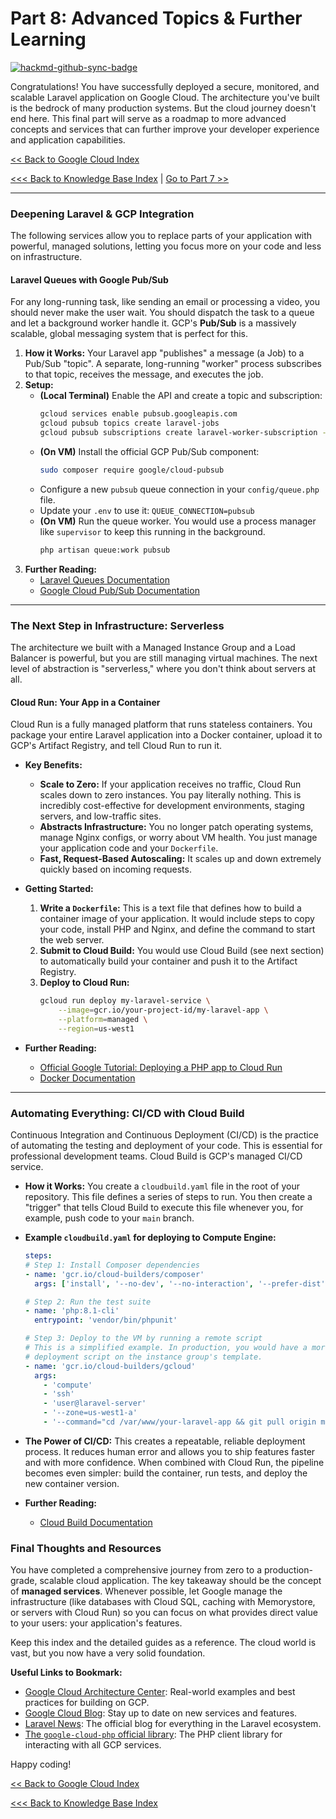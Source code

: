 # Part 8: Advanced Topics & Further Learning

[![hackmd-github-sync-badge](https://hackmd.io/@jmrecodes/H1jRDnemee/badge)](https://hackmd.io/@jmrecodes/H1jRDnemee)

Congratulations! You have successfully deployed a secure, monitored, and scalable Laravel application on Google Cloud. The architecture you've built is the bedrock of many production systems. But the cloud journey doesn't end here. This final part will serve as a roadmap to more advanced concepts and services that can further improve your developer experience and application capabilities.

[<< Back to Google Cloud Index](deploying_a_secure_and_scalable_laravel_app_on_google_clouds_index.md)

[<<< Back to Knowledge Base Index](/README.md) | [Go to Part 7 >>](part_7_the_future_-_scaling_your_application_beyond_the_free_tier.md)

---

### Deepening Laravel & GCP Integration

The following services allow you to replace parts of your application with powerful, managed solutions, letting you focus more on your code and less on infrastructure.

#### Laravel Queues with Google Pub/Sub

For any long-running task, like sending an email or processing a video, you should never make the user wait. You should dispatch the task to a queue and let a background worker handle it. GCP's **Pub/Sub** is a massively scalable, global messaging system that is perfect for this.

1.  **How it Works:** Your Laravel app "publishes" a message (a Job) to a Pub/Sub "topic". A separate, long-running "worker" process subscribes to that topic, receives the message, and executes the job.
2.  **Setup:**
    *   **(Local Terminal)** Enable the API and create a topic and subscription:
        ```bash
        gcloud services enable pubsub.googleapis.com
        gcloud pubsub topics create laravel-jobs
        gcloud pubsub subscriptions create laravel-worker-subscription --topic=laravel-jobs
        ```
    *   **(On VM)** Install the official GCP Pub/Sub component:
        ```bash
        sudo composer require google/cloud-pubsub
        ```
    *   Configure a new `pubsub` queue connection in your `config/queue.php` file.
    *   Update your `.env` to use it: `QUEUE_CONNECTION=pubsub`
    *   **(On VM)** Run the queue worker. You would use a process manager like `supervisor` to keep this running in the background.
        ```bash
        php artisan queue:work pubsub
        ```
3.  **Further Reading:**
    *   [Laravel Queues Documentation](https://laravel.com/docs/queues)
    *   [Google Cloud Pub/Sub Documentation](https://cloud.google.com/pubsub/docs)

---

### The Next Step in Infrastructure: Serverless

The architecture we built with a Managed Instance Group and a Load Balancer is powerful, but you are still managing virtual machines. The next level of abstraction is "serverless," where you don't think about servers at all.

#### Cloud Run: Your App in a Container

Cloud Run is a fully managed platform that runs stateless containers. You package your entire Laravel application into a Docker container, upload it to GCP's Artifact Registry, and tell Cloud Run to run it.

*   **Key Benefits:**
    *   **Scale to Zero:** If your application receives no traffic, Cloud Run scales down to zero instances. You pay literally nothing. This is incredibly cost-effective for development environments, staging servers, and low-traffic sites.
    *   **Abstracts Infrastructure:** You no longer patch operating systems, manage Nginx configs, or worry about VM health. You just manage your application code and your `Dockerfile`.
    *   **Fast, Request-Based Autoscaling:** It scales up and down extremely quickly based on incoming requests.

*   **Getting Started:**
    1.  **Write a `Dockerfile`:** This is a text file that defines how to build a container image of your application. It would include steps to copy your code, install PHP and Nginx, and define the command to start the web server.
    2.  **Submit to Cloud Build:** You would use Cloud Build (see next section) to automatically build your container and push it to the Artifact Registry.
    3.  **Deploy to Cloud Run:**
        ```bash
        gcloud run deploy my-laravel-service \
            --image=gcr.io/your-project-id/my-laravel-app \
            --platform=managed \
            --region=us-west1
        ```

*   **Further Reading:**
    *   [Official Google Tutorial: Deploying a PHP app to Cloud Run](https://cloud.google.com/run/docs/tutorials/php)
    *   [Docker Documentation](https://docs.docker.com/)

---

### Automating Everything: CI/CD with Cloud Build

Continuous Integration and Continuous Deployment (CI/CD) is the practice of automating the testing and deployment of your code. This is essential for professional development teams. Cloud Build is GCP's managed CI/CD service.

*   **How it Works:** You create a `cloudbuild.yaml` file in the root of your repository. This file defines a series of steps to run. You then create a "trigger" that tells Cloud Build to execute this file whenever you, for example, push code to your `main` branch.

*   **Example `cloudbuild.yaml` for deploying to Compute Engine:**
    ```yaml
    steps:
    # Step 1: Install Composer dependencies
    - name: 'gcr.io/cloud-builders/composer'
      args: ['install', '--no-dev', '--no-interaction', '--prefer-dist']

    # Step 2: Run the test suite
    - name: 'php:8.1-cli'
      entrypoint: 'vendor/bin/phpunit'

    # Step 3: Deploy to the VM by running a remote script
    # This is a simplified example. In production, you would have a more robust
    # deployment script on the instance group's template.
    - name: 'gcr.io/cloud-builders/gcloud'
      args:
        - 'compute'
        - 'ssh'
        - 'user@laravel-server'
        - '--zone=us-west1-a'
        - '--command="cd /var/www/your-laravel-app && git pull origin main && composer install --no-dev && php artisan migrate --force"'
    ```
*   **The Power of CI/CD:** This creates a repeatable, reliable deployment process. It reduces human error and allows you to ship features faster and with more confidence. When combined with Cloud Run, the pipeline becomes even simpler: build the container, run tests, and deploy the new container version.

*   **Further Reading:**
    *   [Cloud Build Documentation](https://cloud.google.com/build/docs)

### Final Thoughts and Resources

You have completed a comprehensive journey from zero to a production-grade, scalable cloud application. The key takeaway should be the concept of **managed services**. Whenever possible, let Google manage the infrastructure (like databases with Cloud SQL, caching with Memorystore, or servers with Cloud Run) so you can focus on what provides direct value to your users: your application's features.

Keep this index and the detailed guides as a reference. The cloud world is vast, but you now have a very solid foundation.

**Useful Links to Bookmark:**
*   [Google Cloud Architecture Center](https://cloud.google.com/architecture): Real-world examples and best practices for building on GCP.
*   [Google Cloud Blog](https://cloud.google.com/blog/): Stay up to date on new services and features.
*   [Laravel News](https://laravel-news.com/): The official blog for everything in the Laravel ecosystem.
*   [The `google-cloud-php` official library](https://github.com/googleapis/google-cloud-php): The PHP client library for interacting with all GCP services.

Happy coding!

[<< Back to Google Cloud Index](deploying_a_secure_and_scalable_laravel_app_on_google_clouds_index.md)

[<<< Back to Knowledge Base Index](/README.md)